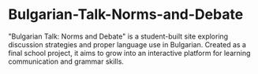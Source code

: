 # Bulgarian-Talk-Norms-and-Debate
"Bulgarian Talk: Norms and Debate" is a student-built site exploring discussion strategies and proper language use in Bulgarian. Created as a final school project, it aims to grow into an interactive platform for learning communication and grammar skills.
